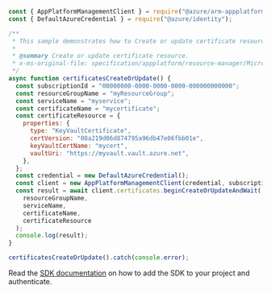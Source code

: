 ```javascript
const { AppPlatformManagementClient } = require("@azure/arm-appplatform");
const { DefaultAzureCredential } = require("@azure/identity");

/**
 * This sample demonstrates how to Create or update certificate resource.
 *
 * @summary Create or update certificate resource.
 * x-ms-original-file: specification/appplatform/resource-manager/Microsoft.AppPlatform/stable/2022-04-01/examples/Certificates_CreateOrUpdate.json
 */
async function certificatesCreateOrUpdate() {
  const subscriptionId = "00000000-0000-0000-0000-000000000000";
  const resourceGroupName = "myResourceGroup";
  const serviceName = "myservice";
  const certificateName = "mycertificate";
  const certificateResource = {
    properties: {
      type: "KeyVaultCertificate",
      certVersion: "08a219d06d874795a96db47e06fbb01e",
      keyVaultCertName: "mycert",
      vaultUri: "https://myvault.vault.azure.net",
    },
  };
  const credential = new DefaultAzureCredential();
  const client = new AppPlatformManagementClient(credential, subscriptionId);
  const result = await client.certificates.beginCreateOrUpdateAndWait(
    resourceGroupName,
    serviceName,
    certificateName,
    certificateResource
  );
  console.log(result);
}

certificatesCreateOrUpdate().catch(console.error);
```

Read the [SDK documentation](https://github.com/Azure/azure-sdk-for-js/blob/%40azure%2Farm-appplatform_2.0.0/sdk/appplatform/arm-appplatform/README.md) on how to add the SDK to your project and authenticate.
